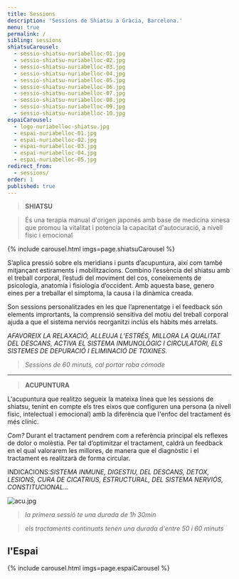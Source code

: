 ```yaml
---
title: Sessions
description: 'Sessions de Shiatsu a Gràcia, Barcelona.'
menu: true
permalink: /
sibling: sessions
shiatsuCarousel:
  - sessio-shiatsu-nuriabelloc-01.jpg
  - sessio-shiatsu-nuriabelloc-02.jpg
  - sessio-shiatsu-nuriabelloc-03.jpg
  - sessio-shiatsu-nuriabelloc-04.jpg
  - sessio-shiatsu-nuriabelloc-05.jpg
  - sessio-shiatsu-nuriabelloc-06.jpg
  - sessio-shiatsu-nuriabelloc-07.jpg
  - sessio-shiatsu-nuriabelloc-08.jpg
  - sessio-shiatsu-nuriabelloc-09.jpg
  - sessio-shiatsu-nuriabelloc-10.jpg
espaiCarousel:
  - logo-nuriabelloc-shiatsu.jpg
  - espai-nuriabelloc-01.jpg
  - espai-nuriabelloc-02.jpg
  - espai-nuriabelloc-03.jpg
  - espai-nuriabelloc-04.jpg
  - espai-nuriabelloc-05.jpg
redirect_from:
  - sessions/
order: 1
published: true
---
```




> **SHIATSU**

> És una terapia manual d'origen japonés amb base de medicina xinesa que promou la vitalitat i potencia la capacitat d'autocuració, a nivell físic i emocional

{% include carousel.html imgs=page.shiatsuCarousel %}

S’aplica pressió sobre els meridians i punts d’acupuntura, així com també mitjançant estiraments i mobilitzacions. Combino l’essència del shiatsu amb el treball corporal, l’estudi del moviment del cos, coneixements de psicología, anatomía i fisiología d’occident. Amb aquesta base, genero eines per a treballar el símptoma, la causa i la dinàmica creada.

Son sessions personalitzades en les que l’aprenentatge i el feedback són elements imprortants, la comprensió sensitiva del motiu del treball corporal ajuda a que el sistema nerviós reorganitzi inclús els hàbits més arrelats.

_AFAVOREIX LA RELAXACIÓ, ALLEUJA L’ESTRÉS, MILLORA LA QUALITAT DEL DESCANS, ACTIVA EL SISTEMA INMUNOLÒGIC I CIRCULATORI, ELS SISTEMES DE DEPURACIÓ I ELIMINACIÓ DE TOXINES._

> _Sessions de 60 minuts, cal portar roba cómode_


--------------------------------------------------------------------------------------

> **ACUPUNTURA**

L'acupuntura que realitzo segueix la mateixa línea que les sessions de shiatsu, tenint en compte els tres eixos que configuren una persona (a nivell físic, intelectual i emocional) amb la diferència que l'enfoc del tractament és més clínic.

_Com?_
Durant el tractament pendrem com a referència principal els reflexes de dolor o molèstia. Per tal d’optimitzar el tractament, caldrà un feedback en el qual valorarem les millores, de manera que el diagnòstic i el tractament es realitzarà de forma circular.

INDICACIONS:_SISTEMA INMUNE, DIGESTIU, DEL DESCANS, DETOX, LESIONS, CURA DE CICATRIUS, ESTRUCTURAL, DEL SISTEMA NERVIÓS, CONSTITUCIONAL..._

![acu.jpg]({{site.baseurl}}/image/acu.jpg)

> _la primera sessió te una durada de 1h 30min_

> _els tractaments continuats tenen una durada d'entre 50 i 60 minuts_



## l'Espai

{% include carousel.html imgs=page.espaiCarousel %}
